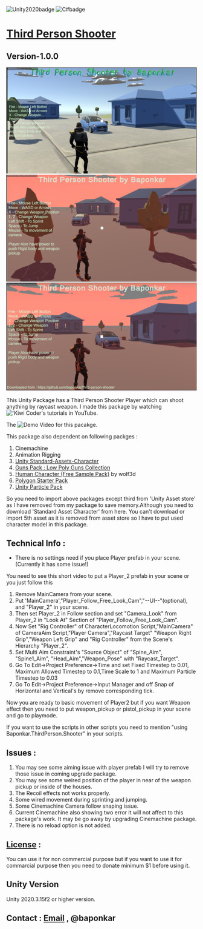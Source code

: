 ![Unity2020badge](https://img.shields.io/badge/Unity-2020-orange)
![C#badge](https://img.shields.io/badge/C-%23-brightgreen)

# [Third Person Shooter](https://github.com/baponkar/third-person-shooter)
## Version-1.0.0

![ScreenShts1](/ScreenShots/Screenshot_1.png)
![ScreenShts2](/ScreenShots/Screenshot_2.png)
![ScreenShts3](/ScreenShots/Screenshot_3.png)



This Unity Package has a Third Person Shooter Player which can shoot anything by raycast weapon.
I made this package by watching  !['Kiwi Coder'](https://www.youtube.com/c/TheKiwiCoder)s tutorials in YouTube.

The ![Demo Video](https://www.youtube.com/gamingjam) for this pacakge.

This package also dependent on following packges :

1. Cinemachine
2. Animation Rigging
3. [Unity Standard-Assets-Character](https://github.com/Unity-Technologies/Standard-Assets-Characters)
4. [Guns Pack : Low Poly Guns Collection](https://assetstore.unity.com/packages/3d/props/guns/guns-pack-low-poly-guns-collection-192553#publisher)
5. [Human Character (Free Sample Pack)](https://assetstore.unity.com/packages/3d/characters/human-characters-free-sample-pack-181554) by wolf3d
6. [Polygon Starter Pack](https://assetstore.unity.com/packages/3d/props/polygon-starter-pack-low-poly-3d-art-by-synty-156819#description)
7. [Unity Particle Pack](https://assetstore.unity.com/packages/essentials/tutorial-projects/unity-particle-pack-127325#description)

So you need to import above packages except third from 'Unity Asset store' as I have removed from my
package to save memory.Although you need to download 'Standard Asset Character' from here.
You can't download or import 5th asset as it is removed from asset store so I have to put used character model in this package.


## Technical Info :

* There is no settings need if you place Player prefab in your scene.(Currently it has some issue!)

You need to see this short video to put a Player_2 prefab in your scene or you just follow this

1. Remove MainCamera from your scene.
2. Put 'MainCamera',"Player_Follow_Free_Look_Cam","--UI--"(optional), and "Player_2" in your scene.
3. Then set Player_2 in Follow section and set "Camera_Look" from Player_2 in "Look At" Section of "Player_Follow_Free_Look_Cam".
4. Now Set "Rig Controller" of CharacterLocomotion Script,"MainCamera" of CameraAim Script,"Player Camera","Raycast Target"
 "Weapon Right Grip","Weapon Left Grip" and "Rig Controller" from the Scene's Hierarchy "Player_2".
5. Set Multi Aim Constraint's "Source Object" of "Spine_Aim", "Spine1_Aim", "Head_Aim","Weapon_Pose" with "Raycast_Target".
6. Go To Edit->Project Preference->Time  and set Fixed Timestep to 0.01, Maximum Allowed Timestep to 0.1,Time Scale to 1 and Maximum Particle Timestep to 0.03
7. Go To Edit->Project Preference->Input Manager and off Snap of Horizontal and Vertical's by remove corresponding tick.

Now you are ready to basic movement of Player2 but if you want Weapon effect then you need to put weapon_pickup or pistol_pickup in your scene and go to playmode.

If you want to use the scripts in other scripts you need to mention "using Baponkar.ThirdPerson.Shooter" in your scripts.



## Issues :
1. You may see some aiming issue with player prefab I will try to remove those issue in coming upgrade package.
2. You may see some weired position of the player in near of the weapon pickup or inside of the houses.
3. The Recoil effects not works properly.
4. Some wired movement during sprinting and jumping.
5. Some Cinemachine Camera follow snaping issue.
6. Current Cinemachine also showing two error it will not affect to this package's work. It may be go away by upgrading Cinemachine package.
7. There is no reload option is not added.


## [License](/LICENSE.txt) :
You can use it for non commercial purpose  but if you want to use it for commarcial purpose then you need to donate minimum $1 before using it.

## Unity Version
Unity 2020.3.15f2 or higher version.

## Contact : [Email](gamingjam60@gmail.com) , @baponkar


